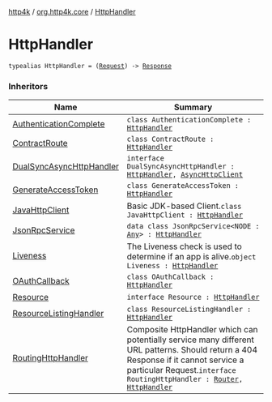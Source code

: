 [http4k](../index.md) / [org.http4k.core](index.md) / [HttpHandler](./-http-handler.md)

# HttpHandler

`typealias HttpHandler = (`[`Request`](-request/index.md)`) -> `[`Response`](-response/index.md)

### Inheritors

| Name | Summary |
|---|---|
| [AuthenticationComplete](../org.http4k.security.oauth.server/-authentication-complete/index.md) | `class AuthenticationComplete : `[`HttpHandler`](./-http-handler.md) |
| [ContractRoute](../org.http4k.contract/-contract-route/index.md) | `class ContractRoute : `[`HttpHandler`](./-http-handler.md) |
| [DualSyncAsyncHttpHandler](../org.http4k.client/-dual-sync-async-http-handler.md) | `interface DualSyncAsyncHttpHandler : `[`HttpHandler`](./-http-handler.md)`, `[`AsyncHttpClient`](../org.http4k.client/-async-http-client/index.md) |
| [GenerateAccessToken](../org.http4k.security.oauth.server/-generate-access-token/index.md) | `class GenerateAccessToken : `[`HttpHandler`](./-http-handler.md) |
| [JavaHttpClient](../org.http4k.client/-java-http-client/index.md) | Basic JDK-based Client.`class JavaHttpClient : `[`HttpHandler`](./-http-handler.md) |
| [JsonRpcService](../org.http4k.jsonrpc/-json-rpc-service/index.md) | `data class JsonRpcService<NODE : `[`Any`](https://kotlinlang.org/api/latest/jvm/stdlib/kotlin/-any/index.html)`> : `[`HttpHandler`](./-http-handler.md) |
| [Liveness](../org.http4k.cloudnative.health/-liveness.md) | The Liveness check is used to determine if an app is alive.`object Liveness : `[`HttpHandler`](./-http-handler.md) |
| [OAuthCallback](../org.http4k.security/-o-auth-callback/index.md) | `class OAuthCallback : `[`HttpHandler`](./-http-handler.md) |
| [Resource](../org.http4k.routing.experimental/-resource/index.md) | `interface Resource : `[`HttpHandler`](./-http-handler.md) |
| [ResourceListingHandler](../org.http4k.routing.experimental/-resource-listing-handler/index.md) | `class ResourceListingHandler : `[`HttpHandler`](./-http-handler.md) |
| [RoutingHttpHandler](../org.http4k.routing/-routing-http-handler/index.md) | Composite HttpHandler which can potentially service many different URL patterns. Should return a 404 Response if it cannot service a particular Request.`interface RoutingHttpHandler : `[`Router`](../org.http4k.routing/-router/index.md)`, `[`HttpHandler`](./-http-handler.md) |
